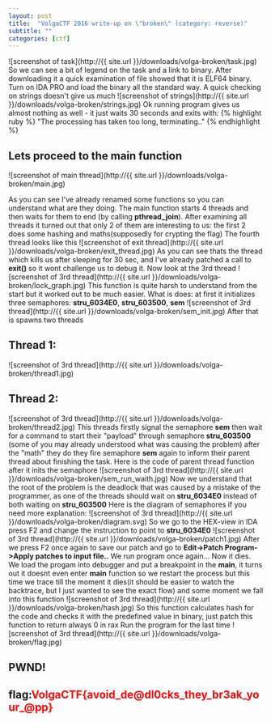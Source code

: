 ```yaml
---
layout: post
title:  "VolgaCTF 2016 write-up on \"broken\" (category: reverse)"
subtitle: ""
categories: [ctf]
---
```

![screenshot  of task](http://{{ site.url }}/downloads/volga-broken/task.jpg)
So we can see a bit of legend on the task and a link to binary. After downloading it a quick examination of file showed that it is ELF64 binary.
Turn on IDA PRO and load the binary all the standard way. A quick checking on strings doesn't give us much
![screenshot  of strings](http://{{ site.url }}/downloads/volga-broken/strings.jpg)
Ok running program gives us almost nothing as well - it just waits 30 seconds and exits with:
{% highlight ruby %}
"The processing has taken too long, terminating.."
{% endhighlight %}
## Lets proceed to the main function
![screenshot  of main thread](http://{{ site.url }}/downloads/volga-broken/main.jpg)

As you can see I've already renamed some functions so you can understand what are they doing. The main function starts 4 threads and then waits for them to end (by calling <b>pthread_join</b>). After examining all threads it turned out that only 2 of them are interesting to us: the first 2 does some hashing and maths(supposedly for crypting the flag)
The fourth thread looks like this
 ![screenshot  of exit thread](http://{{ site.url }}/downloads/volga-broken/exit_thread.jpg)
As you can see thats the thread which kills us after sleeping for 30 sec, and I've already patched a call to <b>exit()</b> so it wont challenge us to debug it. Now look at the 3rd thread
 ![screenshot  of 3rd thread](http://{{ site.url }}/downloads/volga-broken/lock_graph.jpg)
This function is quite harsh to understand from the start but it worked out to be much easier. What is does: at first it initializes three semaphores: <b>stru_6034E0</b>, <b>stru_603500</b>, <b>sem</b>
![screenshot  of 3rd thread](http://{{ site.url }}/downloads/volga-broken/sem_init.jpg)
After that is spawns two threads

## Thread 1:
![screenshot  of 3rd thread](http://{{ site.url }}/downloads/volga-broken/thread1.jpg)

## Thread 2:
![screenshot  of 3rd thread](http://{{ site.url }}/downloads/volga-broken/thread2.jpg)
This threads firstly signal the semaphore <b>sem</b> then wait for a command to start  their "payload" through semaphore <b>stru_603500</b> (some of you may already understood what was causing the problem) after the "math" they do they fire semaphore <b>sem</b> again to inform their parent thread about finishing the task.
Here is the code of parent thread function after it inits the semaphore
![screenshot  of 3rd thread](http://{{ site.url }}/downloads/volga-broken/sem_run_waith.jpg)
Now we understand that the root of the problem is the deadlock that was caused by a mistake of the programmer, as one of the threads should wait on <b>stru_6034E0</b> instead of both waiting on <b>stru_603500</b>
Here is the diagram of semaphores if you need more explanation:
![screenshot  of 3rd thread](http://{{ site.url }}/downloads/volga-broken/diagram.svg)
So we go to the HEX-view in IDA press F2 and change the instruction to point to <b>stru_6034E0</b>
![screenshot  of 3rd thread](http://{{ site.url }}/downloads/volga-broken/patch1.jpg)
After we press F2 once again to save our patch and go to <b>Edit->Patch Program->Apply patches to input file..</b>
We run program once again... Now it dies. We load the progam into debugger and put a breakpoint in the <b>main</b>, it turns out it doesnt even enter <b>main</b> function so we restart the process but this time we trace till the moment it dies(it should be easier to watch the backtrace, but I just wanted to see the exact flow) and some moment we fall into this function
![screenshot  of 3rd thread](http://{{ site.url }}/downloads/volga-broken/hash.jpg)
So this function calculates hash for the code and checks it with the predefined value in binary, just patch this function to return always 0 in rax
Run the program for the last time
![screenshot  of 3rd thread](http://{{ site.url }}/downloads/volga-broken/flag.jpg)

## PWND!

## flag:<font color="red">VolgaCTF{avoid_de@dl0cks_they_br3ak_your_@pp}</font>